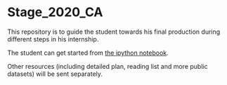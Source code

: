 # Stage_2020_CA

This repository is to guide the student towards his final production during different steps in his internship.

The student can get started from [the ipython notebook](Starting_kit/starter.ipynb). 

Other resources (including detailed plan, reading list and more public datasets) will be sent separately.
